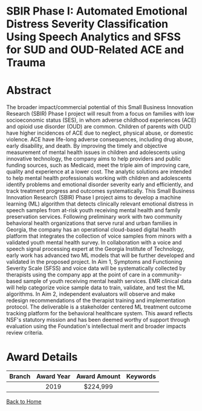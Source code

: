 
SBIR Phase I: Automated Emotional Distress Severity Classification Using Speech Analytics and SFSS for SUD and OUD-Related ACE and Trauma
=========================================================================================================================================

# Abstract


The broader impact/commercial potential of this Small Business Innovation Research (SBIR) Phase I project will result from a focus on families with low socioeconomic status (SES), in whom adverse childhood experiences (ACE) and opioid use disorder (OUD) are common. Children of parents with OUD have higher incidences of ACE due to neglect, physical abuse, or domestic violence. ACE have life-long adverse consequences, including drug abuse, early disability, and death. By improving the timely and objective measurement of mental health issues in children and adolescents using innovative technology, the company aims to help providers and public funding sources, such as Medicaid, meet the triple aim of improving care, quality and experience at a lower cost. The analytic solutions are intended to help mental health professionals working with children and adolescents identify problems and emotional disorder severity early and efficiently, and track treatment progress and outcomes systematically. This Small Business Innovation Research (SBIR) Phase I project aims to develop a machine learning (ML) algorithm that detects clinically relevant emotional distress in speech samples from at-risk youth receiving mental health and family preservation services. Following preliminary work with two community behavioral health organizations that serve rural and urban families in Georgia, the company has an operational cloud-based digital health platform that integrates the collection of voice samples from minors with a validated youth mental health survey. In collaboration with a voice and speech signal processing expert at the Georgia Institute of Technology, early work has advanced two ML models that will be further developed and validated in the proposed project. In Aim 1, Symptoms and Functioning Severity Scale (SFSS) and voice data will be systematically collected by therapists using the company app at the point of care in a community-based sample of youth receiving mental health services. EMR clinical data will help categorize voice sample data to train, validate, and test the ML algorithms. In Aim 2, independent evaluators will observe and make redesign recommendations of the therapist training and implementation protocol. The deliverable is a stakeholder centered ML treatment outcome tracking platform for the behavioral healthcare system. This award reflects NSF's statutory mission and has been deemed worthy of support through evaluation using the Foundation's intellectual merit and broader impacts review criteria.  

# Award Details

|Branch|Award Year|Award Amount|Keywords|
| :---: | :---: | :---: | :---: |
||2019|$224,999||
  
  


[Back to Home](https://github.com/chrischow/dod_sbir_awards#534)
